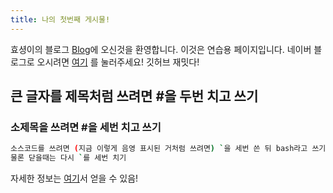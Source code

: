 ```yaml
---
title: 나의 첫번째 게시물!
---
```

효셩이의 블로그 [Blog](https://hyosyung.github.io)에 오신것을 환영합니다.
이것은 연습용 페이지입니다.
네이버 블로그로 오시려면 [여기](https://blog.naver.com/melon940925) 를 눌러주세요!
깃허브 재밋다!

## 큰 글자를 제목처럼 쓰려면 #을 두번 치고 쓰기

### 소제목을 쓰려면 #을 세번 치고 쓰기

``` bash
소스코드를 쓰려면 (지금 이렇게 음영 표시된 거처럼 쓰려면) `을 세번 쓴 뒤 bash라고 쓰기!
물론 닫을때는 다시 `를 세번 치기
```

자세한 정보는 [여기](https://mingpd.github.io/)서 얻을 수 있음!
